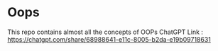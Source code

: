 # Oops
This repo contains almost all the concepts of OOPs
ChatGPT Link : https://chatgpt.com/share/68988641-e11c-8005-b2da-e19b09718631
